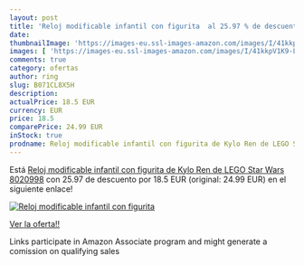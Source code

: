 ```yaml
---
layout: post
title: 'Reloj modificable infantil con figurita  al 25.97 % de descuento'
date: 
thumbnailImage: 'https://images-eu.ssl-images-amazon.com/images/I/41kkpV1K9-L._SL200_.jpg'
images: [ 'https://images-eu.ssl-images-amazon.com/images/I/41kkpV1K9-L._SL200_.jpg' ]
comments: true
category: ofertas
author: ring
slug: B071CL8X5H
description:
actualPrice: 18.5 EUR
currency: EUR
price: 18.5
comparePrice: 24.99 EUR
inStock: true
prodname: Reloj modificable infantil con figurita de Kylo Ren de LEGO Star Wars 8020998
---
```


Está [Reloj modificable infantil con figurita de Kylo Ren de LEGO Star Wars 8020998](https://www.amazon.es/dp/B071CL8X5H/?tag=tolees-21) con 25.97 de descuento por 18.5 EUR (original: 24.99 EUR) en el siguiente enlace!

[![Reloj modificable infantil con figurita ](https://images-eu.ssl-images-amazon.com/images/I/41kkpV1K9-L._SL200_.jpg)](https://www.amazon.es/dp/B071CL8X5H/?tag=tolees-21)

[Ver la oferta!!](https://www.amazon.es/dp/B071CL8X5H/?tag=tolees-21)

Links participate in Amazon Associate program and might generate a comission on qualifying sales


